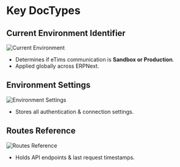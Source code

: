 # Key DocTypes

## Current Environment Identifier

![Current Environment](images/current_environment_identifier.png)

- Determines if eTims communication is **Sandbox or Production**.
- Applied globally across ERPNext.

## Environment Settings

![Environment Settings](images/environment_settings.png)

- Stores all authentication & connection settings.

## Routes Reference

![Routes Reference](images/routes_reference.png)

- Holds API endpoints & last request timestamps.
